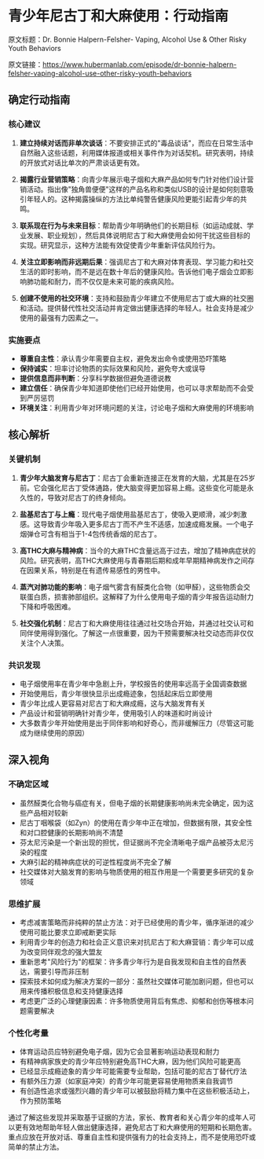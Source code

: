 # 青少年尼古丁和大麻使用：行动指南

原文标题：Dr. Bonnie Halpern-Felsher- Vaping, Alcohol Use & Other Risky Youth Behaviors

原文链接：https://www.hubermanlab.com/episode/dr-bonnie-halpern-felsher-vaping-alcohol-use-other-risky-youth-behaviors

<YouTube videoId="zlc4VrDx_qk" />

## 确定行动指南

### 核心建议
1. **建立持续对话而非单次谈话**：不要安排正式的"毒品谈话"，而应在日常生活中自然融入这些话题，利用媒体报道或相关事件作为对话契机。研究表明，持续的开放式对话比单次的严肃谈话更有效。

2. **揭露行业营销策略**：向青少年展示电子烟和大麻产品如何专门针对他们设计营销活动。指出像"独角兽便便"这样的产品名称和类似USB的设计是如何刻意吸引年轻人的。这种揭露操纵的方法比单纯警告健康风险更能引起青少年的共鸣。

3. **联系现在行为与未来目标**：帮助青少年明确他们的长期目标（如运动成就、学业发展、职业规划），然后具体说明尼古丁和大麻使用会如何干扰这些目标的实现。研究显示，这种方法能有效促使青少年重新评估风险行为。

4. **关注立即影响而非远期后果**：强调尼古丁和大麻对体育表现、学习能力和社交生活的即时影响，而不是远在数十年后的健康风险。告诉他们电子烟会立即影响肺功能和耐力，而不仅仅是未来可能的疾病风险。

5. **创建不使用的社交环境**：支持和鼓励青少年建立不使用尼古丁或大麻的社交圈和活动。提供替代性社交活动并肯定做出健康选择的年轻人。社会支持是减少使用的最强有力因素之一。

### 实施要点
- **尊重自主性**：承认青少年需要自主权，避免发出命令或使用恐吓策略
- **保持诚实**：坦率讨论物质的实际效果和风险，避免夸大或误导
- **提供信息而非判断**：分享科学数据但避免道德说教
- **建立信任**：确保青少年知道即使他们已经开始使用，也可以寻求帮助而不会受到严厉惩罚
- **环境关注**：利用青少年对环境问题的关注，讨论电子烟和大麻使用的环境影响

## 核心解析

### 关键机制
1. **青少年大脑发育与尼古丁**：尼古丁会重新连接正在发育的大脑，尤其是在25岁前。它会强化尼古丁受体通路，使大脑变得更加容易上瘾。这些变化可能是永久性的，导致对尼古丁的终身倾向。

2. **盐基尼古丁与上瘾**：现代电子烟使用盐基尼古丁，使吸入更顺滑，减少刺激感。这导致青少年吸入更多尼古丁而不产生不适感，加速成瘾发展。一个电子烟弹仓可含有相当于1-4包传统香烟的尼古丁。

3. **高THC大麻与精神病**：当今的大麻THC含量远高于过去，增加了精神病症状的风险。研究表明，高THC大麻使用与青春期后期和成年早期精神病发作之间存在因果关系，特别是在有遗传易感性的男性中。

4. **蒸汽对肺功能的影响**：电子烟气雾含有醛类化合物（如甲醛），这些物质会交联蛋白质，损害肺部组织。这解释了为什么使用电子烟的青少年报告运动耐力下降和呼吸困难。

5. **社交强化机制**：尼古丁和大麻使用往往通过社交场合开始，并通过社交认可和同伴使用得到强化。了解这一点很重要，因为干预需要解决社交动态而非仅仅关注个人决策。

### 共识发现
- 电子烟使用率在青少年中急剧上升，学校报告的使用率远高于全国调查数据
- 开始使用后，青少年很快显示出成瘾迹象，包括起床后立即使用
- 青少年比成人更容易对尼古丁和大麻成瘾，这与大脑发育有关
- 产品设计和营销明确针对青少年，使用吸引人的味道和时尚设计
- 大多数青少年开始使用是出于同伴影响和好奇心，而非缓解压力（尽管这可能成为继续使用的原因）

## 深入视角

### 不确定区域
- 虽然醛类化合物与癌症有关，但电子烟的长期健康影响尚未完全确定，因为这些产品相对较新
- 尼古丁咽喉袋（如Zyn）的使用在青少年中正在增加，但数据有限，其安全性和对口腔健康的长期影响尚不清楚
- 芬太尼污染是一个新出现的担忧，但证据尚不完全清晰电子烟产品被芬太尼污染的程度
- 大麻引起的精神病症状的可逆性程度尚不完全了解
- 社交媒体对大脑发育的影响与物质使用的相互作用是一个需要更多研究的复杂领域

### 思维扩展
- 考虑减害策略而非纯粹的禁止方法：对于已经使用的青少年，循序渐进的减少使用可能比要求立即戒断更实际
- 利用青少年的创造力和社会正义意识来对抗尼古丁和大麻营销：青少年可以成为改变同伴观念的强大盟友
- 重新思考"风险行为"的框架：许多青少年行为是自我发现和自主性的自然表达，需要引导而非压制
- 探索技术如何成为解决方案的一部分：虽然社交媒体可能加剧问题，但也可以用来传播积极信息和支持健康选择
- 考虑更广泛的心理健康因素：许多物质使用背后有焦虑、抑郁和创伤等根本问题需要解决

### 个性化考量
- 体育运动员应特别避免电子烟，因为它会显著影响运动表现和耐力
- 有精神病家族史的青少年应特别避免高THC大麻，因为他们风险可能更高
- 已经显示成瘾迹象的青少年可能需要专业帮助，包括可能的尼古丁替代疗法
- 有额外压力源（如家庭冲突）的青少年可能更容易使用物质来自我调节
- 有创造性追求或强烈兴趣的青少年可以被鼓励将精力集中在这些积极活动上，作为预防策略

通过了解这些发现并采取基于证据的方法，家长、教育者和关心青少年的成年人可以更有效地帮助年轻人做出健康选择，避免尼古丁和大麻使用的短期和长期危害。重点应放在开放对话、尊重自主性和提供强有力的社会支持上，而不是使用恐吓或简单的禁止方法。
